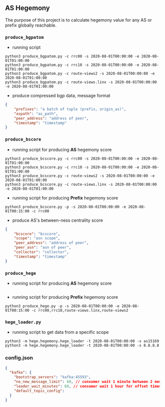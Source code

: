 ## AS Hegemony

The purpose of this project is to calculate hegemony value for any AS or prefix globally reachable.

### `produce_bgpatom`
- running script
```commandline
python3 produce_bgpatom.py -c rrc00 -s 2020-08-01T00:00:00 -e 2020-08-01T01:00:00
python3 produce_bgpatom.py -c rrc10 -s 2020-08-01T00:00:00 -e 2020-08-01T01:00:00
python3 produce_bgpatom.py -c route-views2 -s 2020-08-01T00:00:00 -e 2020-08-01T01:00:00
python3 produce_bgpatom.py -c route-views.linx -s 2020-08-01T00:00:00 -e 2020-08-01T01:00:00
```
- produce compressed bgp data, message format
```json
{
    "prefixes": "a batch of tuple (prefix, origin_as)",
    "aspath": "as_path",
    "peer_address": "address of peer",
    "timestamp": "timestamp"
}
```

###  `produce_bscore`
- running script for producing **AS** hegemony score
```commandline
python3 produce_bcscore.py -c rrc00 -s 2020-08-01T00:00:00 -e 2020-08-01T01:00:00
python3 produce_bcscore.py -c rrc10 -s 2020-08-01T00:00:00 -e 2020-08-01T01:00:00
python3 produce_bcscore.py -c route-views2 -s 2020-08-01T00:00:00 -e 2020-08-01T01:00:00
python3 produce_bcscore.py -c route-views.linx -s 2020-08-01T00:00:00 -e 2020-08-01T01:00:00
```
- running script for producing **Prefix** hegemony score
```commandline
python3 produce_bcscore.py -p -s 2020-08-01T00:00:00 -e 2020-08-01T00:15:00 -c rrc00
 ```
- produce AS's between-ness centrality score
```json
{
    "bcscore": "bcscore",
    "scope": "asn scope",
    "peer_address": "address of peer",
    "peer_asn": "asn of peer",
    "collector": "collector",
    "timestamp": "timestamp"
}
```

### `produce_hege`
- running script for producing **AS** hegemony score
```commandline
 ```
- running script for producing **Prefix** hegemony score
```commandline
python3 produce_hege.py -p -s 2020-08-01T00:00:00 -e 2020-08-01T00:15:00 -c rrc00,rrc10,route-views.linx,route-views2
 ```

### `hege_loader.py`
- running script to get data from a specific scope
```commandline
python3 -m hege.hegemony.hege_loader -t 2020-08-01T00:00:00 -s as15169
python3 -m hege.hegemony.hege_loader -t 2020-08-01T00:00:00 -s 8.8.8.8
```

### config.json
```json
{
  "kafka": {
    "bootstrap_servers": "kafka:45593",
    "no_new_message_limit": 60, // consumer wait 1 minute between 2 messages
    "leader_wait_minutes": 60, // consumer wait 1 hour for offset timestamp to be available 
    "default_topic_config": 
  }
}
```
